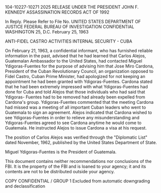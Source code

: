 104-10227-10271 2025 RELEASE UNDER THE PRESIDENT JOHN F. KENNEDY ASSASSINATION RECORDS ACT OF 1992

In Reply. Please Refer to File No.
UNITED STATES DEPARTMENT OF JUSTICE
FEDERAL BUREAU OF INVESTIGATION
CONFIDENTIAL
WASHINGTON 25, D.C.
February 25, 1963

ANTI-FIDEL CASTRO ACTIVITIES
INTERNAL SECURITY - CUBA

On February 21, 1963, a confidential informant,
who has furnished reliable information in the past, advised
that he had learned that Carlos Alejos, Guatemalan Ambassador
to the United States, had contacted Miguel Ydigoras-Fuentes
for the purpose of advising him that Jose Miro Cardona,
President of the Cuban Revolutionary Council, an organization
opposed to Fidel Castro, Cuban Prime Minister, had apologized
for not keeping an appointment he had been granted with
Ydigoras-Fuentes. Cardona stated that he had been extremely
impressed with what Ydigoras-Fuentes had done for Cuba and
told Alejos that those individuals who had said that Ydigoras-
Fuentes had to be removed had already been expelled from
Cardona's group. Ydigoras-Fuentes commented that the
meeting Cardona had missed was a meeting of all important
Cuban leaders who went to Guatemala to sign an agreement.
Alejos indicated that Cardona wished to see Ydigoras-Fuentes
in order to relieve any misunderstanding and Ydigoras-Fuentes
agreed to see Cardona anytime he would come to Guatemala.
He instructed Alejos to issue Cardona a visa at his request.

The position of Carlos Alejos was verified through
the "Diplomatic List" dated November, 1962, published by the
United States Department of State.

Miguel Ydigoras-Fuentes is the President of
Guatemala.

This document contains neither
recommendations nor conclusions of
the FBI. It is the property of
the FBI and is loaned to your agency;
it and its contents are not to be
distributed outside your agency.

COPY
CONFIDENTIAL / GROUP 1
Excluded from automatic
downgrading and
declassification

